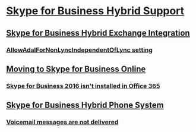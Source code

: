 # [Skype for Business Hybrid Support](../skypeforbusiness-hybrid.md)
 
## [Skype for Business Hybrid Exchange Integration](../hybrid-exchange-integration/index.md)
### [AllowAdalForNonLyncIndependentOfLync setting](../hybrid-exchange-integration/allowadalfornonlyncIndependentofLync-setting.md)

## [Moving to Skype for Business Online](../hybrid-move-to-sfb-online/index.md)
### [Skype for Business 2016 isn't installed in Office 365](../hybrid-move-to-sfb-online/sfb-is-not-installed-in-office-365.md)

## [Skype for Business Hybrid Phone System](../hybrid-phone-system/index.md)
### [Voicemail messages are not delivered](../hybrid-phone-system/voicemails-not-delivered.md)